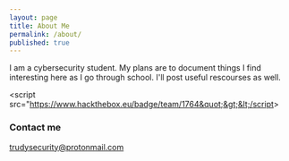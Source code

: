 ```yaml
---
layout: page
title: About Me
permalink: /about/
published: true
---
```


I am a cybersecurity student.
My plans are to document things I find interesting here as I go through school. 
I'll post useful rescourses as well. 

<script src="https://www.hackthebox.eu/badge/102094"></script>
&lt;script src=&quot;https://www.hackthebox.eu/badge/team/1764&quot;&gt;&lt;/script&gt;

### Contact me

[trudysecurity@protonmail.com](mailto:trudysecurity@protonmail.com)
